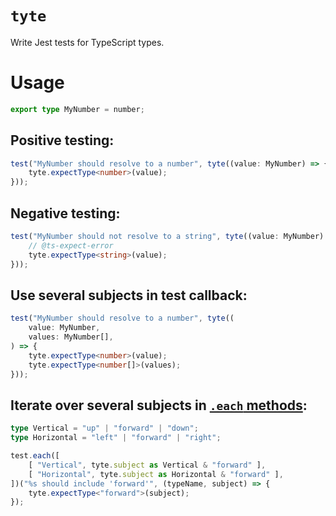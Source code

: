 # `tyte`

Write Jest tests for TypeScript types.

# Usage

```ts
export type MyNumber = number;
```

## Positive testing:

```ts
test("MyNumber should resolve to a number", tyte((value: MyNumber) => {
	tyte.expectType<number>(value);
}));
```

## Negative testing:

```ts
test("MyNumber should not resolve to a string", tyte((value: MyNumber) => {
	// @ts-expect-error
	tyte.expectType<string>(value);
}));
```

## Use several subjects in test callback:

```ts
test("MyNumber should resolve to a number", tyte((
	value: MyNumber,
	values: MyNumber[],
) => {
	tyte.expectType<number>(value);
	tyte.expectType<number[]>(values);
}));
```

## Iterate over several subjects in [`.each` methods](https://jestjs.io/docs/en/api#methods):

```ts
type Vertical = "up" | "forward" | "down";
type Horizontal = "left" | "forward" | "right";

test.each([
	[ "Vertical", tyte.subject as Vertical & "forward" ],
	[ "Horizontal", tyte.subject as Horizontal & "forward" ],
])("%s should include 'forward'", (typeName, subject) => {
	tyte.expectType<"forward">(subject);
});
```
